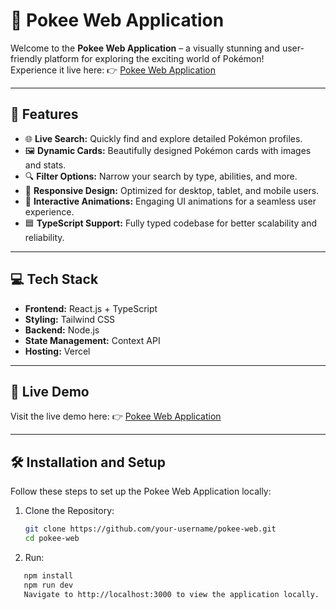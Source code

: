 # 🌟 Pokee Web Application  

Welcome to the **Pokee Web Application** – a visually stunning and user-friendly platform for exploring the exciting world of Pokémon!  
Experience it live here: 👉 [Pokee Web Application](https://pokee-web.vercel.app/)  

---

## 🚀 Features  

- 🌐 **Live Search:** Quickly find and explore detailed Pokémon profiles.  
- 🖼️ **Dynamic Cards:** Beautifully designed Pokémon cards with images and stats.  
- 🔍 **Filter Options:** Narrow your search by type, abilities, and more.  
- 📱 **Responsive Design:** Optimized for desktop, tablet, and mobile users.  
- 🎨 **Interactive Animations:** Engaging UI animations for a seamless user experience.  
- 🟦 **TypeScript Support:** Fully typed codebase for better scalability and reliability.  

---

## 💻 Tech Stack  

- **Frontend:** React.js + TypeScript  
- **Styling:** Tailwind CSS  
- **Backend:** Node.js  
- **State Management:** Context API  
- **Hosting:** Vercel  

---

## 🌟 Live Demo  

Visit the live demo here: 👉 [Pokee Web Application](https://pokee-web.vercel.app/)  

---

## 🛠️ Installation and Setup  

Follow these steps to set up the Pokee Web Application locally:  

1. Clone the Repository:  
   ```bash  
   git clone https://github.com/your-username/pokee-web.git  
   cd pokee-web

2. Run:
```bash
   npm install  
   npm run dev
   Navigate to http://localhost:3000 to view the application locally.

